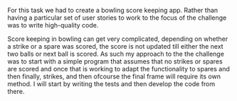 For this task we had to create a bowling score keeping app. Rather than having a particular set of user stories to work to the focus of the challenge was to write high-quality code.

Score keeping in bowling can get very complicated, depending on whether a strike or a spare was scored,  the score is not updated till either the next two balls or next ball is scored. As such my approach to the the challenge was to start with a simple program that assumes that no strikes or spares are scored and once that is working to adapt the functionality to spares and then finally, strikes, and then ofcourse the final frame will require its own method. I will start by writing the tests and then develop the code from there.  
